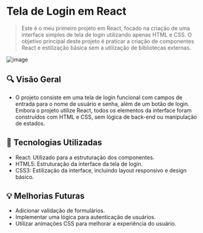 # Tela de Login em React 

> Este é o meu primeiro projeto em React, focado na criação de uma interface simples de tela de login utilizando apenas HTML e CSS. O objetivo principal deste projeto é praticar a criação de componentes React e estilização básica sem a utilização de bibliotecas externas.

![image](https://github.com/user-attachments/assets/477c98ed-172d-46b1-a9a6-c32d37b461c8)


## 🔍 Visão Geral
- O projeto consiste em uma tela de login funcional com campos de entrada para o nome de usuário e senha, além de um botão de login. Embora o projeto utilize React, todos os elementos da interface foram construídos com HTML e CSS, sem lógica de back-end ou manipulação de estados.

## 🚀 Tecnologias Utilizadas
- React: Utilizado para a estruturação dos componentes.
- HTML5: Estruturação da interface da tela de login.
- CSS3: Estilização da interface, incluindo layout responsivo e design básico.
  
## 💡 Melhorias Futuras
- Adicionar validação de formulários.
- Implementar uma lógica para autenticação de usuários.
- Utilizar animações CSS para melhorar a experiência do usuário.
